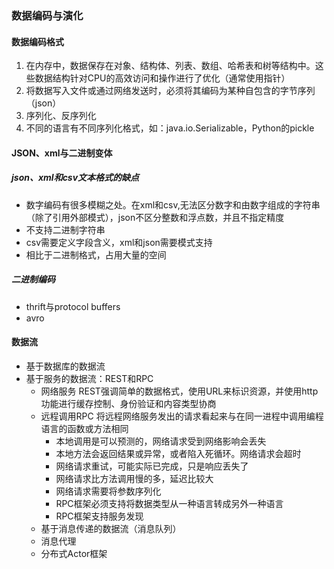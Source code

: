 ### 数据编码与演化

#### 数据编码格式
1. 在内存中，数据保存在对象、结构体、列表、数组、哈希表和树等结构中。这些数据结构针对CPU的高效访问和操作进行了优化（通常使用指针）
2. 将数据写入文件或通过网络发送时，必须将其编码为某种自包含的字节序列（json）
3. 序列化、反序列化
4. 不同的语言有不同序列化格式，如：java.io.Serializable，Python的pickle
#### JSON、xml与二进制变体
##### json、xml和csv文本格式的缺点
* 数字编码有很多模糊之处。在xml和csv,无法区分数字和由数字组成的字符串（除了引用外部模式），json不区分整数和浮点数，并且不指定精度
* 不支持二进制字符串
* csv需要定义字段含义，xml和json需要模式支持
* 相比于二进制格式，占用大量的空间
##### 二进制编码
* thrift与protocol buffers
* avro
#### 数据流
* 基于数据库的数据流
* 基于服务的数据流：REST和RPC
  * 网络服务 REST强调简单的数据格式，使用URL来标识资源，并使用http功能进行缓存控制、身份验证和内容类型协商
  * 远程调用RPC 将远程网络服务发出的请求看起来与在同一进程中调用编程语言的函数或方法相同
    * 本地调用是可以预测的，网络请求受到网络影响会丢失
    * 本地方法会返回结果或异常，或者陷入死循环。网络请求会超时
    * 网络请求重试，可能实际已完成，只是响应丢失了
    * 网络请求比方法调用慢的多，延迟比较大
    * 网络请求需要将参数序列化
    * RPC框架必须支持将数据类型从一种语言转成另外一种语言
    * RPC框架支持服务发现
  * 基于消息传递的数据流（消息队列）
  * 消息代理
  * 分布式Actor框架
